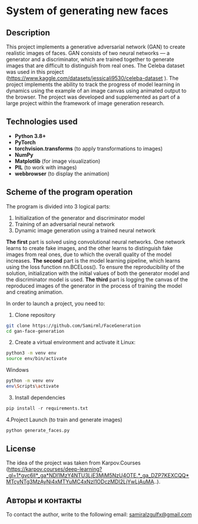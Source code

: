 # System of generating new faces


## Description
This project implements a generative adversarial network (GAN) to create realistic images of faces. GAN consists of two neural networks — a generator and a discriminator, which are trained together to generate images that are difficult to distinguish from real ones. 
The Celeba dataset was used in this project (https://www.kaggle.com/datasets/jessicali9530/celeba-dataset ). 
The project implements the ability to track the progress of model learning in dynamics using the example of an image canvas using animated output to the browser.
The project was developed and supplemented as part of a large project within the framework of image generation research.


## Technologies used
- **Python 3.8+**
- **PyTorch**
- **torchvision.transforms** (to apply transformations to images)
- **NumPy**
- **Matplotlib** (for image visualization)
- **PIL** (to work with images)
- **webbrowser** (to display the animation)

  
## Scheme of the program operation

The program is divided into 3 logical parts:

1. Initialization of the generator and discriminator model
2. Training of an adversarial neural network
3. Dynamic image generation using a trained neural network

**The first** part is solved using convolutional neural networks. One network learns to create fake images, and the other learns to distinguish fake images from real ones, due to which the overall quality of the model increases. **The second** part is the model learning pipeline, which learns using the loss function nn.BCELoss(). To ensure the reproducibility of the solution, initialization with the initial values of both the generator model and the discriminator model is used. **The third** part is logging the canvas of the reproduced images of the generator in the process of training the model and creating animation.

In order to launch a project, you need to:
1. Clone repository
```bash
git clone https://github.com/Samirml/FaceGeneration
cd gan-face-generation
```
2. Create a virtual environment and activate it
Linux:
```bash
python3 -m venv env
source env/bin/activate
```
Windows
```bash
python -m venv env
env\Scripts\activate
```
3. Install dependencies
```py
pip install -r requirements.txt
```
4.Project Launch (to train and generate images)
```bash
python generate_faces.py
```

## License
The idea of the project was taken from Karpov.Courses (https://karpov.courses/deep-learning?_gl=1*gvc6ll*_ga*NDI1MzY4NTU3LjE3MjM5NzU4OTE.*_ga_DZP7KEXCQQ*MTcyNTg3MzAyNi4xMTYuMC4xNzI1ODczMDI2LjYwLjAuMA..).

## Авторы и контакты
To contact the author, write to the following email: samiralzgulfx@gmail.com



